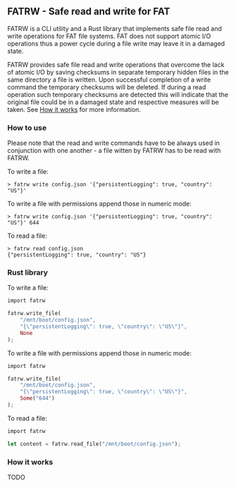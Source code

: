 ## FATRW - Safe read and write for FAT

FATRW is a CLI utility and a Rust library that implements safe file read and write operations for FAT file systems. FAT does not support atomic I/O operations thus a power cycle during a file write may leave it in a damaged state.

FATRW provides safe file read and write operations that overcome the lack of atomic I/O by saving checksums in separate temporary hidden files in the same directory a file is written. Upon successful completion of a write command the temporary checksums will be deleted. If during a read operation such temporary checksums are detected this will indicate that the original file could be in a damaged state and respective measures will be taken. See [How it works](#how-it-works) for more information.

### How to use

Please note that the read and write commands have to be always used in conjunction with one another - a file witten by FATRW has to be read with FATRW.

To write a file:

`> fatrw write config.json '{"persistentLogging": true, "country": "US"}'`

To write a file with permissions append those in numeric mode:

`> fatrw write config.json '{"persistentLogging": true, "country": "US"}' 644`

To read a file:

```
> fatrw read config.json
{"persistentLogging": true, "country": "US"}
```

### Rust library

To write a file:

```rust
import fatrw

fatrw.write_file(
    "/mnt/boot/config.json",
    "{\"persistentLogging\": true, \"country\": \"US\"}",
    None
);
```

To write a file with permissions append those in numeric mode:

```rust
import fatrw

fatrw.write_file(
    "/mnt/boot/config.json",
    "{\"persistentLogging\": true, \"country\": \"US\"}",
    Some("644")
);
```

To read a file:

```rust
import fatrw

let content = fatrw.read_file("/mnt/boot/config.json");
```

### How it works

TODO
